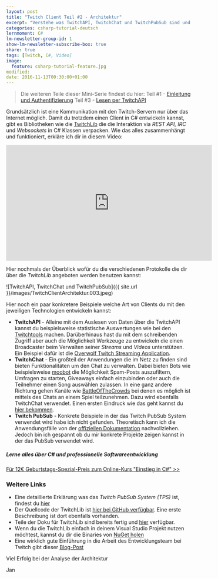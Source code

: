 ```yaml
---
layout: post
title: "Twitch Client Teil #2 - Architektur"
excerpt: "Verstehe was TwitchAPI, TwitchChat und TwitchPubSub sind und wie du sie von C# nutzen kannst."
categories: csharp-tutorial-deutsch
lernmoment: C#
lm-newsletter-group-id: 1
show-lm-newsletter-subscribe-box: true
share: true
tags: [Twitch, C#, Video]
image:
  feature: csharp-tutorial-feature.jpg
modified:
date: 2016-11-13T00:30:00+01:00
---
```


> Die weiteren Teile dieser Mini-Serie findest du hier:
> Teil #1 - [Einleitung  und Authentifizierung](/csharp-tutorial-deutsch/twitch-client-einleitung/)
> Teil #3 - [Lesen per TwitchAPI](/csharp-tutorial-deutsch/twitch-client-daten-lesen-per-api/)

Grundsätzlich ist eine Kommunikation mit den Twitch-Servern nur über das Internet möglich. Damit du trotzdem einen Client in C# entwickeln kannst, gibt es Bibliotheken wie die [TwitchLib]() die die Interaktion via *REST API, IRC* und *Websockets* in C# Klassen verpacken. Wie das alles zusammenhängt und funktioniert, erkläre ich dir in diesem Video:

<iframe width="560" height="315" src="https://www.youtube.com/embed/N0OPTdTGgTI" frameborder="0" allowfullscreen></iframe>

Hier nochmals der Überblick wofür du die verschiedenen Protokolle die dir über die *TwitchLib* angeboten werden benutzen kannst:

![TwitchAPI, TwitchChat und TwitchPubSub]({{ site.url }}/images/TwitchClientArchitektur.003.jpeg)

Hier noch ein paar konkretere Beispiele welche Art von Clients du mit den jeweiligen Technologien entwickeln kannst:

 - **TwitchAPI** - Alleine mit dem Auslesen von Daten über die TwitchAPI kannst du beispielsweise statistische Auswertungen wie bei den [Twitchtools](https://www.twitchtools.com/stats?type=channel&method=followers) machen. Darüberhinaus hast du mit dem schreibenden Zugriff aber auch die Möglichkeit Werkzeuge zu entwickeln die einen Broadcaster beim Verwalten seiner *Streams* und *Videos* unterstützen. Ein Beispiel dafür ist die [Overwolf Twitch Streaming Application](https://help.twitch.tv/customer/en/portal/articles/1540995-overwolf-twitch-streaming-application).
 - **TwitchChat** - Ein großteil der Anwendungen die im Netz zu finden sind bieten Funktionalitäten um den Chat zu verwalten. Dabei bieten Bots wie beispielsweise [moobot](http://twitch.moobot.tv) die Möglichkeit Spam-Posts auszufiltern, Umfragen zu starten, Giveaways einfach einzubinden oder auch die Teilnehmer einen Song auswählen zulassen. In eine ganz andere Richtung gehen Kanäle wie [BattleOfTheCrowds](https://www.twitch.tv/battleofthecrowds) bei denen es möglich ist mittels des Chats an einem Spiel teilzunehmen. Dazu wird ebenfalls TwitchChat verwendet. Einen ersten Eindruck wie das geht kannst du [hier bekommen](https://en.wikipedia.org/wiki/Twitch_Plays_Pokémon).
 - **Twitch PubSub** - Konkrete Beispiele in der das Twitch PubSub System verwendet wird habe ich nicht gefunden. Theoretisch kann ich die Anwendungsfälle von der [offiziellen Dokumentation](https://dev.twitch.tv/docs/PubSub/overview/) nachvollziehen. Jedoch bin ich gespannt ob du mir konkrete Projekte zeigen kannst in der das PubSub verwendet wird. 

<div class="subscribe-notice">
<h5>Lerne alles über C# und professionelle Softwareentwicklung</h5>
<a markdown="0" href="https://www.udemy.com/einstieg-in-csharp-software-programmieren-wie-ein-profi/?couponCode=GEB2016_UCSK12" class="notice-button">Für 12€ Geburtstags-Spezial-Preis zum Online-Kurs "Einstieg in C#" >></a>
</div>

### Weitere Links

 - Eine detaillierte Erklärung was das *Twitch PubSub System (TPS)* ist, findest du [hier](https://dev.twitch.tv/docs/PubSub/overview/)
 - Der Quellcode der TwitchLib ist [hier bei GitHub verfügbar](https://github.com/swiftyspiffy/TwitchLib). Eine erste Beschreibung ist dort ebenfalls vorhanden. 
 - Teile der Doku für TwitchLib sind bereits fertig und [hier](http://swiftyspiffy.com/TwitchLib/) verfügbar.
 - Wenn du die TwitchLib einfach in deinem Visual Studio Projekt nutzen möchtest, kannst du dir die Binaries von [NuGet holen](https://www.nuget.org/packages/TwitchLib)
 - Eine wirklich gute Einführung in die Arbeit des Entwicklungsteam bei Twitch gibt dieser [Blog-Post](https://blog.twitch.tv/twitch-engineering-an-introduction-and-overview-a23917b71a25#.9gjc5jfay)

Viel Erfolg bei der Analyse der Architektur

Jan
